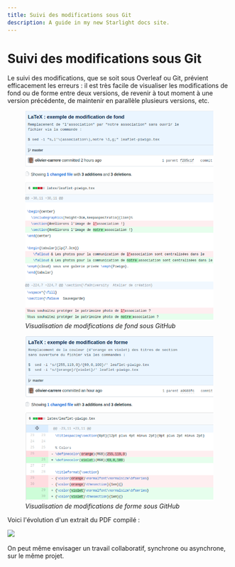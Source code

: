 ```yaml
---
title: Suivi des modifications sous Git
description: A guide in my new Starlight docs site.
---
```

# Suivi des modifications sous Git

Le suivi des modifications, que se soit sous Overleaf ou Git, prévient
efficacement les erreurs : il est très facile de visualiser les
modifications de fond ou de forme entre deux versions, de revenir à tout
moment à une version précédente, de maintenir en parallèle plusieurs
versions, etc.

<figure>
<img src="graphics/latex-historique-fond-github.png"
alt="graphics/latex-historique-fond-github.png" />
<figcaption><em>Visualisation de modifications de fond sous
GitHub</em></figcaption>
</figure>

<figure>
<img src="graphics/latex-historique-forme-github.png"
alt="graphics/latex-historique-forme-github.png" />
<figcaption><em>Visualisation de modifications de forme sous
GitHub</em></figcaption>
</figure>

Voici l\'évolution d\'un extrait du PDF compilé :

![](graphics/latex-diff-pdf.png)

On peut même envisager un travail collaboratif, synchrone ou asynchrone,
sur le même projet.

